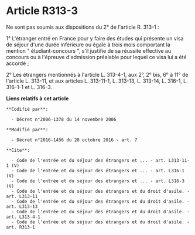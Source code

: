 # Article R313-3

Ne sont pas soumis aux dispositions du 2° de l'article R. 313-1 : 

1° L'étranger entré en France pour y faire des études qui présente un visa de séjour d'une durée inférieure ou égale à trois
mois comportant la mention " étudiant-concours ", s'il justifie de sa réussite effective au concours ou à l'épreuve
d'admission préalable pour lequel ce visa lui a été accordé ; 

2° Les étrangers mentionnés à l'article L. 313-4-1, aux 2°, 2° bis, 6° à 11° de l'article L. 313-11, et aux articles L.
313-11-1, L. 313-13, L. 313-14, L. 316-1, L. 316-1-1 et L. 316-3.

**Liens relatifs à cet article**

	**Codifié par**:

	  - Décret n°2006-1378 du 14 novembre 2006

	**Modifié par**:

	  - Décret n°2016-1456 du 28 octobre 2016 - art. 7

	**Cite**:

	  - Code de l'entrée et du séjour des étrangers et ... - art. L313-11-1 (V)
	  - Code de l'entrée et du séjour des étrangers et ... - art. L316-1 (V)
	  - Code de l'entrée et du séjour des étrangers et ... - art. L316-3 (V)
	  - Code de l'entrée et du séjour des étrangers et du droit d'asile. - art. L313-11
	  - Code de l'entrée et du séjour des étrangers et du droit d'asile. - art. L313-13
	  - Code de l'entrée et du séjour des étrangers et du droit d'asile. - art. L313-4-1
	  - Code de l'entrée et du séjour des étrangers et du droit d'asile. - art. R313-1
